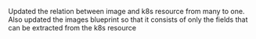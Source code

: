 Updated the relation between image and k8s resource from many to one. Also updated the images blueprint so that it consists of only the fields that can be extracted from the k8s resource